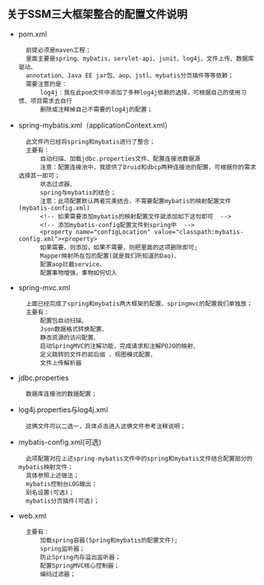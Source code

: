 ## 关于SSM三大框架整合的配置文件说明
- pom.xml

		前提必须是maven工程；
		里面主要是spring、mybatis，servlet-api、junit、log4j、文件上传、数据库驱动、
		annotation、Java EE jar包、aop、jstl、mybatis分页插件等等依赖；
		需要注意的是：
			log4j：我在此pom文件中添加了多种log4j依赖的选择，可根据自己的使用习惯、项目需求去自行
			删除或注释掉自己不需要的log4j的配置；
			
- spring-mybatis.xml（applicationContext.xml）

		此文件内已经将spring和mybatis进行了整合；
		主要有：
			自动扫描、加载jdbc.properties文件、配置连接池数据源
			注意：配置连接池中，我提供了Druid和dbcp两种连接池的配置，可根据你的需求选择其一即可；
			状态过滤器、
			spring与mybatis的结合；
			注意：此项配置默认两者完美结合，不需要配置mybatis的映射配置文件(mybatis-config.xml)
			<!-- 如果需要添加mybatis的映射配置文件就添加如下这句即可  -->
			<!-- 添加mybatis-config配置文件到spring中  -->
			<property name="configLocation" value="classpath:mybatis-config.xml"><property>
			如果需要，则添加，如果不需要，则把里面的这项删除即可;
			Mapper映射所在包的配置(就是我们所知道的Dao)、
			配置aop拦截service、
			配置事物增强，事物如何切入
- spring-mvc.xml

		上面已经完成了spring和mybatis两大框架的配置，springmvc的配置我们单独放；
		主要有：
			配置包自动扫描、
			Json数据格式转换配置、
			静态资源的访问配置、
			启动SpringMVC的注解功能，完成请求和注解POJO的映射、
			定义跳转的文件的前后缀 ，视图模式配置、
			文件上传解析器
- jdbc.properties

		数据库连接池的数据配置；

- log4j.properties与log4j.xml

		这俩文件可以二选一，具体点击进入这俩文件参考注释说明；
		
- mybatis-config.xml(可选)
		
		此项配置对应上述spring-mybatis文件中的spring和mybatis文件结合配置部分的mybatis映射文件；
		具体参照上述做法；
		mybatis控制台LOG输出；
		别名设置(可选)；
		mybatis分页插件(可选)；
- web.xml

		主要有：
			加载spring容器(Spring和mybatis的配置文件);
			spring监听器；
			防止Spring内存溢出监听器；
			配置SpringMVC核心控制器；
			编码过滤器；
